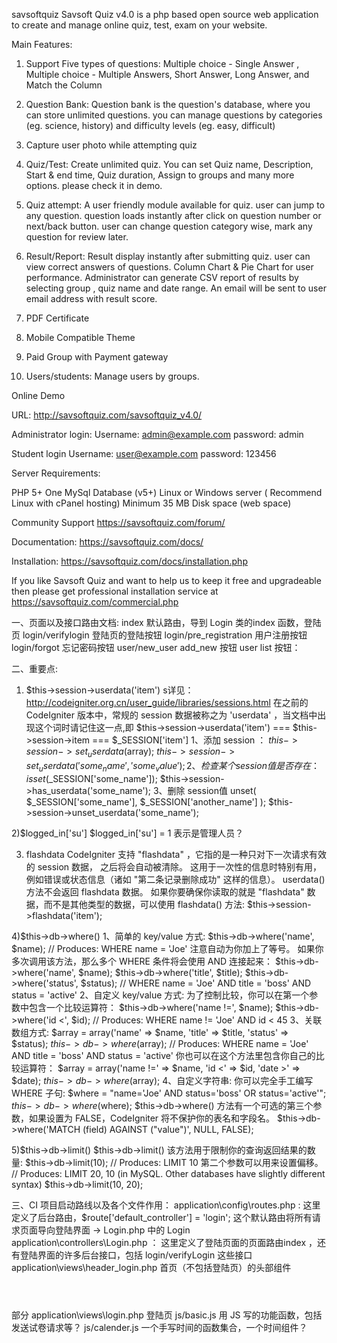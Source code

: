 savsoftquiz
Savsoft Quiz v4.0 is a php based open source web application to create and manage online quiz, test, exam on your website.

Main Features:

1) Support Five types of questions: Multiple choice - Single Answer , Multiple choice - Multiple Answers, Short Answer, Long Answer, and Match the Column

2) Question Bank: Question bank is the question's database, where you can store unlimited questions. you can manage questions by categories (eg. science, history) and difficulty levels (eg. easy, difficult)

3) Capture user photo while attempting quiz

4) Quiz/Test: Create unlimited quiz. You can set Quiz name, Description, Start & end time, Quiz duration, Assign to groups and many more options. please check it in demo.

5) Quiz attempt: A user friendly module available for quiz. user can jump to any question. question loads instantly after click on question number or next/back button. user can change question category wise, mark any question for review later.

6) Result/Report: Result display instantly after submitting quiz. user can view correct answers of questions. Column Chart & Pie Chart for user performance. Administrator can generate CSV report of results by selecting group , quiz name and date range. An email will be sent to user email address with result score.

7) PDF Certificate

8) Mobile Compatible Theme

9) Paid Group with Payment gateway

10) Users/students: Manage users by groups.

Online Demo

URL: http://savsoftquiz.com/savsoftquiz_v4.0/

Administrator login: Username: admin@example.com password: admin

Student login Username: user@example.com password: 123456

Server Requirements:

PHP 5+ One MySql Database (v5+) Linux or Windows server ( Recommend Linux with cPanel hosting) Minimum 35 MB Disk space (web space)

Community Support https://savsoftquiz.com/forum/

Documentation: https://savsoftquiz.com/docs/

Installation: https://savsoftquiz.com/docs/installation.php


If you like Savsoft Quiz and want to help us to keep it free and upgradeable then please get professional installation service at https://savsoftquiz.com/commercial.php

一、页面以及接口路由文档:
index                            默认路由，导到 Login 类的index 函数，登陆页
login/verifylogin                登陆页的登陆按钮
login/pre_registration           用户注册按钮
login/forgot                     忘记密码按钮
user/new_user                    add_new 按钮
user                             list 按钮：



二、重要点:

1) $this->session->userdata('item')   s详见：http://codeigniter.org.cn/user_guide/libraries/sessions.html
在之前的 CodeIgniter 版本中，常规的 session 数据被称之为 'userdata' ，当文档中出现这个词时请记住这一点,即
$this->session->userdata('item') === $this->session->item === $_SESSION['item']
  1、添加 session ：
  $this->session->set_userdata($array);
  $this->session->set_userdata('some_name', 'some_value');
  2、检查某个session值是否存在：
  isset($_SESSION['some_name']);
  $this->session->has_userdata('some_name');
  3、删除 session值
  unset(
    $_SESSION['some_name'],
    $_SESSION['another_name']
  );
  $this->session->unset_userdata('some_name');

2)$logged_in['su']
$logged_in['su'] = 1 表示是管理人员？ 

3) flashdata
CodeIgniter 支持 "flashdata" ，它指的是一种只对下一次请求有效的 session 数据， 之后将会自动被清除。
这用于一次性的信息时特别有用，例如错误或状态信息（诸如 "第二条记录删除成功" 这样的信息）。
userdata() 方法不会返回 flashdata 数据。
如果你要确保你读取的就是 "flashdata" 数据，而不是其他类型的数据，可以使用 flashdata() 方法:
$this->session->flashdata('item');

4)$this->db->where()
1、简单的 key/value 方式:
$this->db->where('name', $name); // Produces: WHERE name = 'Joe'
注意自动为你加上了等号。
如果你多次调用该方法，那么多个 WHERE 条件将会使用 AND 连接起来：
$this->db->where('name', $name);
$this->db->where('title', $title);
$this->db->where('status', $status);
// WHERE name = 'Joe' AND title = 'boss' AND status = 'active'
2、自定义 key/value 方式:
为了控制比较，你可以在第一个参数中包含一个比较运算符：
$this->db->where('name !=', $name);
$this->db->where('id <', $id); // Produces: WHERE name != 'Joe' AND id < 45
3、关联数组方式:
$array = array('name' => $name, 'title' => $title, 'status' => $status);
$this->db->where($array);
// Produces: WHERE name = 'Joe' AND title = 'boss' AND status = 'active'
你也可以在这个方法里包含你自己的比较运算符：
$array = array('name !=' => $name, 'id <' => $id, 'date >' => $date);
$this->db->where($array);
4、自定义字符串:
你可以完全手工编写 WHERE 子句:
$where = "name='Joe' AND status='boss' OR status='active'";
$this->db->where($where);
$this->db->where() 方法有一个可选的第三个参数，如果设置为 FALSE，CodeIgniter 将不保护你的表名和字段名。
$this->db->where('MATCH (field) AGAINST ("value")', NULL, FALSE);

5)$this->db->limit()
$this->db->limit()
该方法用于限制你的查询返回结果的数量:
$this->db->limit(10);  // Produces: LIMIT 10
第二个参数可以用来设置偏移。
// Produces: LIMIT 20, 10 (in MySQL.  Other databases have slightly different syntax)
$this->db->limit(10, 20);

三、CI 项目启动路线以及各个文件作用：
application\config\routes.php : 这里定义了后台路由，$route['default_controller'] = 'login'; 这个默认路由将所有请求页面导向登陆界面 -> Login.php 中的 Login 
application\controllers\Login.php ： 这里定义了登陆页面的页面路由index ，还有登陆界面的许多后台接口，包括 login/verifyLogin 这些接口
application\views\header_login.php  首页（不包括登陆页）的头部组件 <header></header>部分
application\views\login.php  登陆页
js/basic.js  用 JS 写的功能函数，包括发送试卷请求等？
js/calender.js 一个手写时间的函数集合，一个时间组件？
